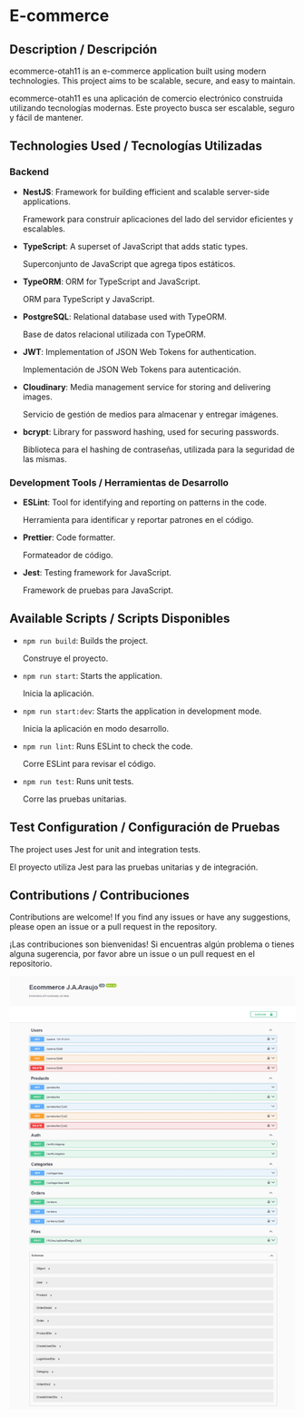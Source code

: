 # E-commerce

## Description / Descripción

ecommerce-otah11 is an e-commerce application built using modern technologies. This project aims to be scalable, secure, and easy to maintain.

ecommerce-otah11 es una aplicación de comercio electrónico construida utilizando tecnologías modernas. Este proyecto busca ser escalable, seguro y fácil de mantener.

## Technologies Used / Tecnologías Utilizadas

### Backend

- **NestJS**: Framework for building efficient and scalable server-side applications.
  
  Framework para construir aplicaciones del lado del servidor eficientes y escalables.
- **TypeScript**: A superset of JavaScript that adds static types.
  
  Superconjunto de JavaScript que agrega tipos estáticos.
- **TypeORM**: ORM for TypeScript and JavaScript.
  
  ORM para TypeScript y JavaScript.
- **PostgreSQL**: Relational database used with TypeORM.
  
  Base de datos relacional utilizada con TypeORM.
- **JWT**: Implementation of JSON Web Tokens for authentication.
  
  Implementación de JSON Web Tokens para autenticación.
- **Cloudinary**: Media management service for storing and delivering images.
  
  Servicio de gestión de medios para almacenar y entregar imágenes.
- **bcrypt**: Library for password hashing, used for securing passwords.
  
  Biblioteca para el hashing de contraseñas, utilizada para la seguridad de las mismas.

### Development Tools / Herramientas de Desarrollo

- **ESLint**: Tool for identifying and reporting on patterns in the code.
  
  Herramienta para identificar y reportar patrones en el código.
- **Prettier**: Code formatter.
  
  Formateador de código.
- **Jest**: Testing framework for JavaScript.
  
  Framework de pruebas para JavaScript.

## Available Scripts / Scripts Disponibles

- `npm run build`: Builds the project.
  
  Construye el proyecto.
- `npm run start`: Starts the application.
  
  Inicia la aplicación.
- `npm run start:dev`: Starts the application in development mode.
  
  Inicia la aplicación en modo desarrollo.
- `npm run lint`: Runs ESLint to check the code.
  
  Corre ESLint para revisar el código.
- `npm run test`: Runs unit tests.
  
  Corre las pruebas unitarias.

## Test Configuration / Configuración de Pruebas

The project uses Jest for unit and integration tests.

El proyecto utiliza Jest para las pruebas unitarias y de integración.

## Contributions / Contribuciones

Contributions are welcome! If you find any issues or have any suggestions, please open an issue or a pull request in the repository.

¡Las contribuciones son bienvenidas! Si encuentras algún problema o tienes alguna sugerencia, por favor abre un issue o un pull request en el repositorio.

![](https://github.com/Otah11/Proyecto-M4-Henry/blob/main/pm4-01.jpg)
